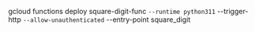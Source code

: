 
gcloud functions deploy square-digit-func `
    --runtime python311 `
    --trigger-http `
    --allow-unauthenticated `
    --entry-point square_digit
